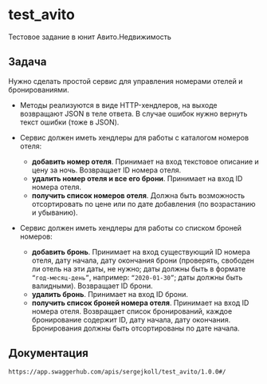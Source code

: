 # test_avito
Тестовое задание в юнит Авито.Недвижимость

## Задача

Нужно сделать простой сервис для управления номерами отелей и бронированиями.

* Методы реализуются в виде HTTP-хендлеров, на выходе возвращают JSON в теле ответа. В случае ошибок нужно вернуть текст ошибки (тоже в JSON).

* Сервис должен иметь хендлеры для работы с каталогом номеров отеля:
    * **добавить номер отеля**. Принимает на вход текстовое описание и цену за ночь. Возвращает ID номера отеля.
    * **удалить номер отеля и все его брони**. Принимает на вход ID номера отеля.
    * **получить список номеров отеля**. Должна быть возможность отсортировать по цене или по дате добавления (по возрастанию и убыванию).

* Сервис должен иметь хендлеры для работы со списком броней номеров:
    * **добавить бронь**. Принимает на вход существующий ID номера отеля, дату начала, дату окончания брони (проверять, свободен ли отель на эти даты, не нужно; даты должны быть в формате `“год-месяц-день”`, например: `“2020-01-30”`; даты должны быть валидными). Возвращает ID брони.
    * **удалить бронь**. Принимает на вход ID брони.
    * **получить список броней номера отеля**. Принимает на вход ID номера отеля. Возвращает список бронирований, каждое бронирование содержит ID, дату начала, дату окончания. Бронирования должны быть отсортированы по дате начала.
    
## Документация

```
https://app.swaggerhub.com/apis/sergejkoll/test_avito/1.0.0#/
```